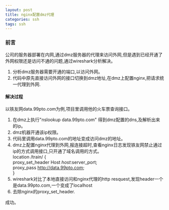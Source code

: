 ```yaml
---
layout: post
title: nginx配置dmz代理
categories: ssh
tags: ssh
---
```


### 前言

公司的服务器部署在内网,通过dmz服务器的代理来访问外网,但是遇到已经开通了外网权限还是访问不通的问题,通过wireshark分析解决。

1. 分析dmz服务器需要开通的端口,以访问外网。
2. 代码中原先直接访问外网的接口切换到dmz地址,在dmz上配置nginx,把请求统一代理到外网.


#### 解决过程

以铁友网data.99pto.com为例,项目里调用他的火车票查询接口。
1. 在dmz上执行"nslookup data.99pto.com" 得到dmz配置的dns,及解析出来的ip。
2. dmz机器开通该ip权限。
3. 代码里调用data.99pto.com的地址变成访问dmz的地址。
3. dmz上配置nginx代理到外网,报连接超时,查看nginx日志发现铁友网禁止通过ip的方式调用接口,只开通了域名调用的方式。  
	location /train/ {  
			proxy_set_header Host $host:$server_port;  
      		proxy_pass http://data.99pto.com;  
      }  
4. wireshark对比了本地直接访问和nginx代理的http resquest,发现header一个是data.99pto.com,一个变成了localhost
5. 去除nginx的proxy_set_header.

成功。


